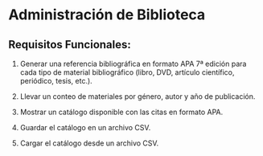 # Administración de Biblioteca

## Requisitos Funcionales:

1. Generar una referencia bibliográfica en formato APA 7ª edición para cada tipo de material bibliográfico (libro, DVD, artículo científico, periódico, tesis, etc.).

2. Llevar un conteo de materiales por género, autor y año de publicación.

3. Mostrar un catálogo disponible con las citas en formato APA.

4. Guardar el catálogo en un archivo CSV.

5. Cargar el catálogo desde un archivo CSV.

